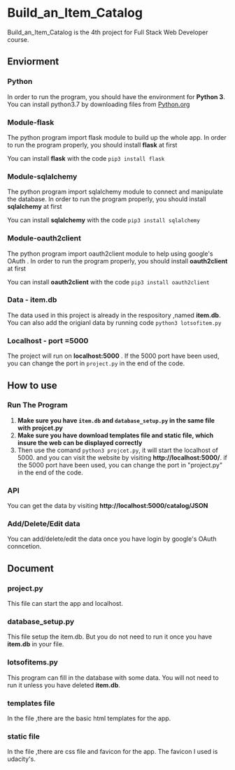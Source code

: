 # Build_an_Item_Catalog
Build_an_Item_Catalog is the 4th project for Full Stack Web Developer course.

## Enviorment

### Python
In order to run the program, you should have the environment for **Python 3**.
You can install python3.7 by downloading files from [Python.org](https://www.python.org/getit/) 

### Module-flask
The python program import flask module to build up the whole app. In order to run the program properly, you should install **flask** at first

You can install **flask** with the code ```pip3 install flask```

### Module-sqlalchemy
The python program import sqlalchemy module to connect and manipulate the database. In order to run the program properly, you should install **sqlalchemy** at first

You can install **sqlalchemy** with the code ```pip3 install sqlalchemy```

### Module-oauth2client
The python program import oauth2client module to help using google's OAuth . In order to run the program properly, you should install **oauth2client** at first

You can install **oauth2client** with the code ```pip3 install oauth2client```

### Data - item.db
The data used in this project is already in the respository ,named **item.db**. You can also add the origianl data by running code ```python3 lotsofitem.py```

### Localhost - port =5000
The project will run on **localhost:5000** . If the 5000 port have been used, you can change the port in ```project.py``` in the end of the code.

## How to use
### Run The Program
1. **Make sure you have ```item.db``` and ```database_setup.py``` in the same file with projcet.py**
2. **Make sure you have download templates file and static file, which insure the web can be displayed correctly**
3. Then use the comand ```python3 projcet.py```, it will start the localhost of 5000. and you can visit the website by visiting **http://localhost:5000/**. if the 5000 port have been used, you can change the port in "project.py" in the end of the code.

### API
You can get the data by visiting **http://localhost:5000/catalog/JSON**

### Add/Delete/Edit data
You can add/delete/edit the data once you have login by google's OAuth conncetion.

## Document

### project.py
This file can start the app and localhost.

### database_setup.py
This file setup the item.db. But you do not need to run it once you have **item.db** in your file.

### lotsofitems.py
This program can fill in the database with some data. You will not need to run it unless you have deleted **item.db**.

### templates file
In the file ,there are the basic html templates for the app.

### static file
In the file ,there are css file and favicon for the app. The favicon I used is udacity's.

